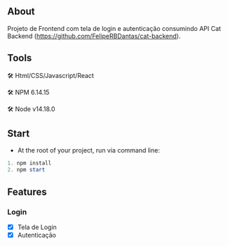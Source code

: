 ## About
Projeto de Frontend com tela de login e autenticação consumindo API Cat Backend (https://github.com/FelipeRBDantas/cat-backend).

## Tools

:hammer_and_wrench: Html/CSS/Javascript/React

:hammer_and_wrench: NPM 6.14.15

:hammer_and_wrench: Node v14.18.0

## Start

* At the root of your project, run via command line:

~~~powershell
1. npm install
2. npm start
~~~

## Features

### Login

- [X] Tela de Login
- [X] Autenticação
